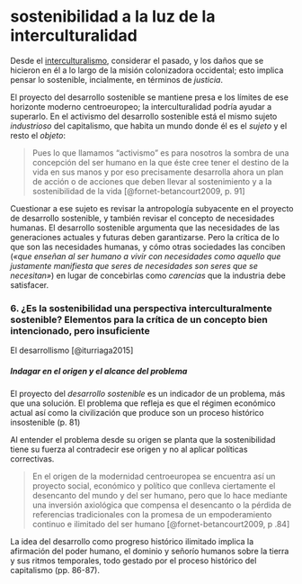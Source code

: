 # sostenibilidad a la luz de la interculturalidad

Desde el [interculturalismo](interculturalismo.md), considerar el pasado, y los daños que se hicieron en él a lo largo de la misión colonizadora occidental; esto implica pensar lo sostenible, incialmente, en términos de *justicia*.

El proyecto del desarrollo sostenible se mantiene presa e los límites de ese horizonte moderno centroeuropeo; la interculturalidad podría ayudar a superarlo. En el activismo del desarrollo sostenible está el mismo sujeto *industrioso* del capitalismo, que habita un mundo donde él es el *sujeto* y el resto el *objeto*:

 >
 > Pues lo que llamamos “activismo” es para nosotros la sombra de una concepción del ser humano en la que éste cree tener el destino de la vida en sus manos y por eso precisamente desarrolla ahora un plan de acción o de acciones que deben llevar al sostenimiento y a la sostenibilidad de la vida [@fornet-betancourt2009, p. 91]

Cuestionar a ese sujeto es revisar la antropología subyacente en el proyecto de desarrollo sostenible, y también revisar el concepto de necesidades humanas. El desarrollo sostenible argumenta que las necesidades de las generaciones actuales y futuras deben garantizarse. Pero la crítica de lo que son las necesidades humanas, y cómo otras sociedades las conciben (*«que enseñan al ser humano a vivir con necesidades como aquello que justamente manifiesta que seres de necesidades son seres que se necesitan»*) en lugar de concebirlas como *carencias* que la industria debe satisfacer.

### 6. ¿Es la sostenibilidad una perspectiva interculturalmente sostenible? Elementos para la crítica de un concepto bien intencionado, pero insuficiente

El desarrollismo [@iturriaga2015]

##### Indagar en el origen y el alcance del problema

El proyecto del *desarrollo sostenible* es un indicador de un problema, más que una solución. El problema que refleja es que el régimen económico actual así como la civilización que produce son un proceso histórico insostenible (p. 81)

Al entender el problema desde su origen se planta que la sostenibilidad tiene su fuerza al contradecir ese origen y no al aplicar políticas correctivas.

 >
 > En el origen de la modernidad centroeuropea se encuentra así un proyecto social, económico y político que conlleva ciertamente el desencanto del mundo y del ser humano, pero que lo hace mediante una inversión axiológica que compensa el desencanto o la pérdida de referencias tradicionales con la promesa de un empoderamiento continuo e ilimitado del ser humano [@fornet-betancourt2009, p .84]

La idea del desarrollo como progreso histórico ilimitado implica la afirmación del poder humano, el dominio y señorío humanos sobre la tierra y sus ritmos temporales, todo gestado por el proceso histórico del capitalismo (pp. 86-87).
